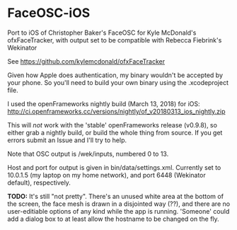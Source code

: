 # FaceOSC-iOS
Port to iOS of Christopher Baker's FaceOSC for Kyle McDonald's ofxFaceTracker, with output set to be compatible with Rebecca Fiebrink's Wekinator

See https://github.com/kylemcdonald/ofxFaceTracker

Given how Apple does authentication, my binary wouldn't be accepted by your phone.  So you'll need to build your own binary using the .xcodeproject file.

I used the openFrameworks nightly build (March 13, 2018)  for iOS: http://ci.openframeworks.cc/versions/nightly/of_v20180313_ios_nightly.zip

This will *not* work with the 'stable' openFrameworks release (v0.9.8), so either grab a nightly build, or build the whole thing from source.  If you get errors submit an Issue and I'll try to help. 

Note that OSC output is /wek/inputs, numbered 0 to 13.

Host and port for output is given in bin/data/settings.xml.  Currently set to 10.0.1.5 (my laptop on my home network), and port 6448 (Wekinator default),
respectively. 

**TODO:** It's still "not pretty". There's an unused white area at the bottom of the screen, the face mesh is drawn in a disjointed way (??), and there are no user-editiable options of any kind while the app is running. 'Someone' could add a dialog box to at least allow the hostname to be changed on the fly. 
